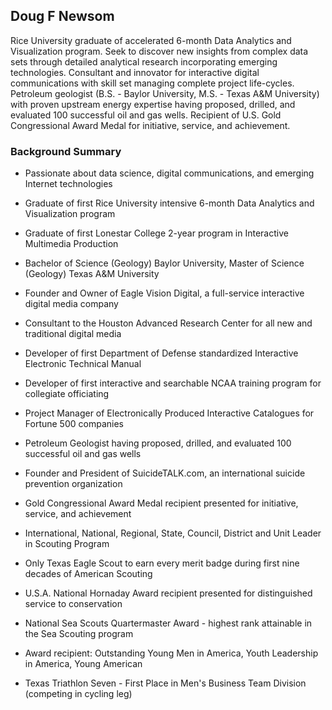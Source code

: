 ## Doug F Newsom

Rice University graduate of accelerated 6-month Data Analytics and Visualization program.  Seek to discover new insights from complex data sets through detailed analytical research incorporating emerging technologies.  Consultant and innovator for interactive digital communications with skill set managing complete project life-cycles.  Petroleum geologist (B.S. - Baylor University, M.S. - Texas A&M University) with proven upstream energy expertise having proposed, drilled, and evaluated 100 successful oil and gas wells.  Recipient of U.S. Gold Congressional Award Medal for initiative, service, and achievement.

### Background Summary

* Passionate about data science, digital communications, and emerging Internet technologies

* Graduate of first Rice University intensive 6-month Data Analytics and Visualization program

* Graduate of first Lonestar College 2-year program in Interactive Multimedia Production

* Bachelor of Science (Geology) Baylor University, Master of Science (Geology) Texas A&M University

* Founder and Owner of Eagle Vision Digital, a full-service interactive digital media company

* Consultant to the Houston Advanced Research Center for all new and traditional digital media

* Developer of first Department of Defense standardized Interactive Electronic Technical Manual

* Developer of first interactive and searchable NCAA training program for collegiate officiating

* Project Manager of Electronically Produced Interactive Catalogues for Fortune 500 companies

* Petroleum Geologist having proposed, drilled, and evaluated 100 successful oil and gas wells

* Founder and President of SuicideTALK.com, an international suicide prevention organization

* Gold Congressional Award Medal recipient presented for initiative, service, and achievement

* International, National, Regional, State, Council, District and Unit Leader in Scouting Program

* Only Texas Eagle Scout to earn every merit badge during first nine decades of American Scouting

* U.S.A. National Hornaday Award recipient presented for distinguished service to conservation

* National Sea Scouts Quartermaster Award - highest rank attainable in the Sea Scouting program

* Award recipient: Outstanding Young Men in America, Youth Leadership in America, Young American

* Texas Triathlon Seven - First Place in Men's Business Team Division (competing in cycling leg)
